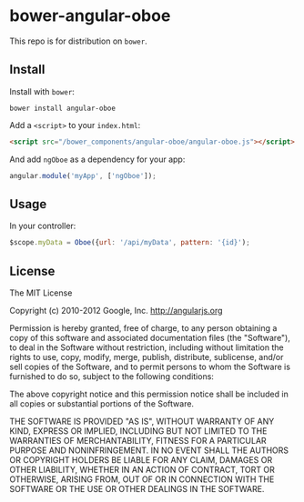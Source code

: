 # bower-angular-oboe

This repo is for distribution on `bower`. 

## Install

Install with `bower`:

```shell
bower install angular-oboe
```

Add a `<script>` to your `index.html`:

```html
<script src="/bower_components/angular-oboe/angular-oboe.js"></script>
```

And add `ngOboe` as a dependency for your app:

```javascript
angular.module('myApp', ['ngOboe']);
```

## Usage

In your controller:

```javascript
$scope.myData = Oboe({url: '/api/myData', pattern: '{id}');
```

## License

The MIT License

Copyright (c) 2010-2012 Google, Inc. http://angularjs.org

Permission is hereby granted, free of charge, to any person obtaining a copy
of this software and associated documentation files (the "Software"), to deal
in the Software without restriction, including without limitation the rights
to use, copy, modify, merge, publish, distribute, sublicense, and/or sell
copies of the Software, and to permit persons to whom the Software is
furnished to do so, subject to the following conditions:

The above copyright notice and this permission notice shall be included in
all copies or substantial portions of the Software.

THE SOFTWARE IS PROVIDED "AS IS", WITHOUT WARRANTY OF ANY KIND, EXPRESS OR
IMPLIED, INCLUDING BUT NOT LIMITED TO THE WARRANTIES OF MERCHANTABILITY,
FITNESS FOR A PARTICULAR PURPOSE AND NONINFRINGEMENT. IN NO EVENT SHALL THE
AUTHORS OR COPYRIGHT HOLDERS BE LIABLE FOR ANY CLAIM, DAMAGES OR OTHER
LIABILITY, WHETHER IN AN ACTION OF CONTRACT, TORT OR OTHERWISE, ARISING FROM,
OUT OF OR IN CONNECTION WITH THE SOFTWARE OR THE USE OR OTHER DEALINGS IN
THE SOFTWARE.
